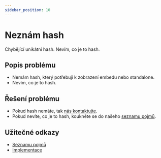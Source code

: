 ```yaml
---
sidebar_position: 10
---
```


# Neznám hash

Chybějící unikátní hash. Nevím, co je to hash.

## Popis problému

- Nemám hash, který potřebuji k zobrazení embedu nebo standalone.
- Nevím, co je to hash.

## Řešení problému

- Pokud hash nemáte, tak [nás kontaktujte](https://rentalitpro.cz/#kontakt).
- Pokud nevíte, co je to hash, koukněte se do našeho [seznamu pojmů](../tutorial-zaklady/jak-to-funguje#pojmy).

## Užitečné odkazy

- [Seznamu pojmů](../tutorial-zaklady/jak-to-funguje#pojmy)
- [Implementace](../tutorial-implementace/uvod)
